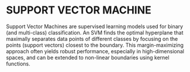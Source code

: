 # SUPPORT VECTOR MACHINE

Support Vector Machines are supervised learning models used for binary (and multi-class) classification. An SVM finds the optimal hyperplane that maximally separates data points of different classes by focusing on the points (support vectors) closest to the boundary. This margin-maximizing approach often yields robust performance, especially in high-dimensional spaces, and can be extended to non-linear boundaries using kernel functions.
